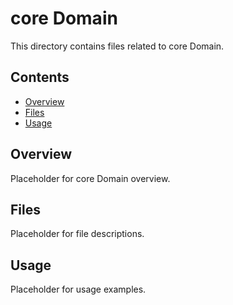 # core Domain

This directory contains files related to core Domain.

## Contents

- [Overview](#overview)
- [Files](#files)
- [Usage](#usage)

## Overview

Placeholder for core Domain overview.

## Files

Placeholder for file descriptions.

## Usage

Placeholder for usage examples.
